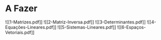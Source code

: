 # A Fazer
![[1-Matrizes.pdf]]
![[2-Matriz-Inversa.pdf]]
![[3-Determinantes.pdf]]
![[4-Equações-Lineares.pdf]]
![[5-Sistemas-Lineares.pdf]]
![[6-Espaços-Vetoriais.pdf]]
